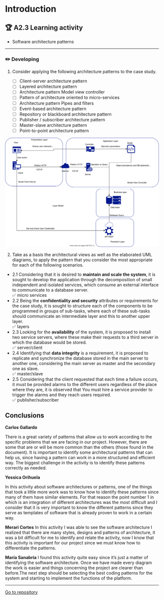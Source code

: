 # Introduction
 
## :trophy: A2.3 Learning activity
 
- Software architecture patterns
___
 
### :pencil2: Developing
 
1. Consider applying the following architecture patterns to the case study.
   
   - [ ] Client-server architecture pattern
   - [ ] Layered architecture pattern
   - [ ] Architecture pattern Model view controller
   - [ ] Pattern of architecture oriented to micro-services
   - [ ] Architecture pattern Pipes and filters
   - [ ] Event-based architecture pattern
   - [ ] Repository or blackboard architecture pattern
   - [ ] Publisher / subscriber architecture pattern
   - [ ] Master-slave architecture pattern
   - [ ] Point-to-point architecture pattern
 
![patronarq](https://raw.githubusercontent.com/Carlos-Gallardoo/AnalisisAvanzadoDeSoftware/b0b57ce31ba28db681115709ed6445eba48f9f80/img/patronArquitectura.svg)
 
2. Take as a basis the architectural views as well as the elaborated UML diagrams, to apply the pattern that you consider the most appropriate for each of the following scenarios.
   
- 2.1 Considering that it is desired to **maintain and scale the system**, it is sought to develop the application through the decomposition of small independent and isolated services, which consume an external interface to communicate to a database server.  
:white_check_mark: micro services
- 2.2 Being the **confidentiality and security** attributes or requirements for the case study, it is sought to structure each of the components to be programmed in groups of sub-tasks, where each of these sub-tasks should communicate an intermediate layer and this to another upper layer.  
:white_check_mark: layers
- 2.3 Looking for the **availability** of the system, it is proposed to install two service servers, where these make their requests to a third server in which the database would be stored.  
  :white_check_mark: server/client
- 2.4 Identifying that **data integrity** is a requirement, it is proposed to replicate and synchronize the database stored in the main server to another one, considering the main server as master and the secondary one as slave.  
:white_check_mark: master/slave  
- 2.5 Considering that the client requested that each time a failure occurs, it must be provided alarms to the different users regardless of the place where they are, it is observed that You must hire a service provider to trigger the alarms and they reach users required.  
:white_check_mark: publisher/subscriber
 
 
## Conclusions
 
 **Carlos Gallardo** 
 
There is a great variety of patterns that allow us to work according to the specific problems that we are facing in our project. However, there are some that are or will be more common than the others (those found in the document). It is important to identify some architectural patterns that can help us, since having a pattern can work in a more structured and efficient way. The biggest challenge in the activity is to identify these patterns correctly as needed.
 
**Yessica Orihuela**
 
In this activity about software architectures or patterns, one of the things that took a little more work was to know how to identify these patterns since many of them have similar elements.
For that reason the point number 1 in which is an integration of different architectures was the most difficult and I consider that it is very important to know the different patterns since they serve as templates of software that is already proven to work in a certain way.
 
**Merari Cortes**
In this activity I was able to see the software architecture
I realized that there are many styles, designs and patterns of architecture, it was a bit difficult for me to identify and relate the activity, now I know that this activity is important for our project since we must know how to differentiate the patterns.
 
**María Sanabria**
I found this activity quite easy since it’s just a matter of identifying the software architecture. Once we have made every diagram the work is easier and things concerning the project are clearer than before.The next step should be selecting the best coding patterns for the system and starting to implement the functions of the platform.
___   
 
 [Go to repository]()
